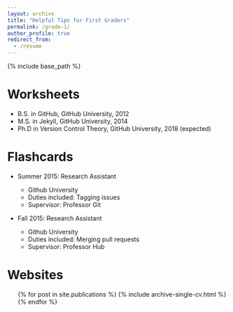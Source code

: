 ```yaml
---
layout: archive
title: "Helpful Tips for First Graders"
permalink: /grade-1/
author_profile: true
redirect_from:
  - /resume
---
```


{% include base_path %}

Worksheets
======
* B.S. in GitHub, GitHub University, 2012
* M.S. in Jekyll, GitHub University, 2014
* Ph.D in Version Control Theory, GitHub University, 2018 (expected)

Flashcards
======
* Summer 2015: Research Assistant
  * Github University
  * Duties included: Tagging issues
  * Supervisor: Professor Git

* Fall 2015: Research Assistant
  * Github University
  * Duties included: Merging pull requests
  * Supervisor: Professor Hub
  
Websites
======
  <ul>{% for post in site.publications %}
    {% include archive-single-cv.html %}
  {% endfor %}</ul>
  
